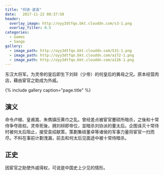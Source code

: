 ```yaml
---
title: "何进·遂高"
date:   2017-11-22 08:37:58
header:
  overlay_image: http://oyy3dtfqo.bkt.clouddn.com/s3-1.png
  overlay_filter: 0.5
categories:
  - Games
  - Sango
gallery:
  - image_path: http://oyy3dtfqo.bkt.clouddn.com/531-1.png
  - image_path: http://oyy3dtfqo.bkt.clouddn.com/a172-1.png
  - image_path: http://oyy3dtfqo.bkt.clouddn.com/a126-1.png
---
```


东汉大将军。为灵帝的皇后即生下刘辩（少帝）的何皇后的異母之兄。原本经营肉店，藉由宦官之助成为外戚。

{% include gallery caption="page.title" %}

## 演义

命令卢植、皇甫嵩、朱儁镇压黄巾之乱。曾经差点被宦官蹇硕所暗杀，之後和十常侍争夺政权。灵帝死後，拥刘辩即帝位，並暗杀刘协派的董太后。企图诛灭十常侍时被何太后阻止，接受袁绍献策，策劃集结董卓等诸侯的军事力量将宦官一扫而尽。不料在事前计劃洩漏，前去和何太后见面途中被十常侍暗杀。

## 正史

因宦官之助使外戚得权，可说是中国史上少见的情形。